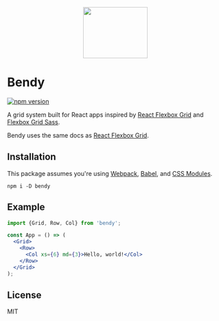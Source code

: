 <center>
  <img src="http://i.imgur.com/qwrpiJm.png" width="150" height="119" />
</center>

# Bendy

[![npm version](https://badge.fury.io/js/bendy.svg)](https://badge.fury.io/js/bendy)

A grid system built for React apps inspired by [React Flexbox Grid](https://github.com/roylee0704/react-flexbox-grid) and [Flexbox Grid Sass](https://github.com/hugeinc/flexboxgrid-sass).

Bendy uses the same docs as [React Flexbox Grid](http://roylee0704.github.io/react-flexbox-grid/).

## Installation

This package assumes you're using [Webpack](https://github.com/webpack/webpack), [Babel](https://github.com/babel/babel-loader), and [CSS Modules](https://github.com/webpack/css-loader#css-modules).

```
npm i -D bendy
```

## Example

```jsx
import {Grid, Row, Col} from 'bendy';

const App = () => (
  <Grid>
    <Row>
      <Col xs={6} md={3}>Hello, world!</Col>
    </Row>
  </Grid>
);
```

## License

MIT
